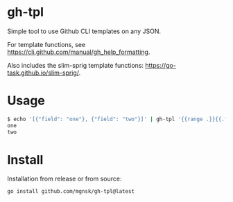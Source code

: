 # gh-tpl

Simple tool to use Github CLI templates on any JSON.

For template functions, see https://cli.github.com/manual/gh_help_formatting.

Also includes the slim-sprig template functions: https://go-task.github.io/slim-sprig/.

# Usage

```sh
$ echo '[{"field": "one"}, {"field": "two"}]' | gh-tpl '{{range .}}{{.field}}{{"\n"}}{{end}}'
one
two
```

# Install

Installation from release or from source:

```
go install github.com/mgnsk/gh-tpl@latest
```

